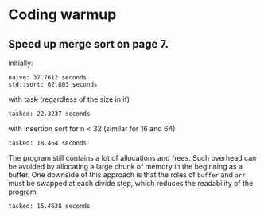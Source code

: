 # Coding warmup
## Speed up merge sort on page 7.
initially:
```
naive: 37.7612 seconds
std::sort: 62.803 seconds
```

with task (regardless of the size in if)
```
tasked: 22.3237 seconds
```

with insertion sort for n < 32 (similar for 16 and 64)
```
tasked: 18.464 seconds
```

The program still contains a lot of allocations and frees.
Such overhead can be avoided by allocating a large chunk of memory in the beginning as a buffer.
One downside of this approach is that the roles of `buffer` and `arr` must be swapped at each divide step, which reduces the readability of the program.
```
tasked: 15.4638 seconds
```

